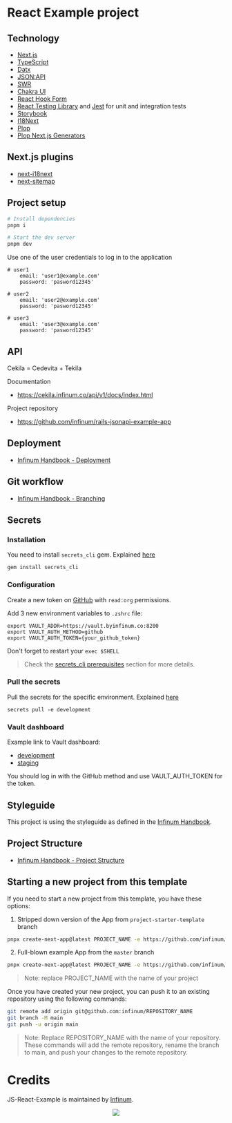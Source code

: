 # React Example project

## Technology

- [Next.js](https://nextjs.org/)
- [TypeScript](https://www.typescriptlang.org/)
- [Datx](https://datx.dev/)
- [JSON:API](https://jsonapi.org/)
- [SWR](https://swr.vercel.app/)
- [Chakra UI](https://chakra-ui.com/)
- [React Hook Form](https://react-hook-form.com/)
- [React Testing Library](https://testing-library.com/docs/react-testing-library/intro) and [Jest](https://jestjs.io/) for unit and integration tests
- [Storybook](https://storybook.js.org/)
- [I18Next](https://www.i18next.com/)
- [Plop](https://plopjs.com/)
- [Plop Next.js Generators](https://github.com/infinum/react-nuts-and-bolts/tree/main/packages/plop-next-ts-generators)

## Next.js plugins

- [next-i18next](https://github.com/i18next/next-i18next)
- [next-sitemap](https://github.com/iamvishnusankar/next-sitemap)

## Project setup

```bash
# Install dependencies
pnpm i

# Start the dev server
pnpm dev
```

Use one of the user credentials to log in to the application

```
# user1
    email: 'user1@example.com'
    password: 'pasword12345'

# user2
    email: 'user2@example.com'
    password: 'pasword12345'

# user3
    email: 'user3@example.com'
    password: 'pasword12345'
```

## API

Cekila = Cedevita + Tekila

Documentation

- https://cekila.infinum.co/api/v1/docs/index.html

Project repository

- https://github.com/infinum/rails-jsonapi-example-app

## Deployment

- [Infinum Handbook - Deployment](https://infinum.com/handbook/frontend/git/deployment)

## Git workflow

- [Infinum Handbook - Branching](https://infinum.com/handbook/frontend/git/branching)

## Secrets

### Installation

You need to install `secrets_cli` gem. Explained [here](https://github.com/infinum/secrets_cli)

`gem install secrets_cli`

### Configuration

Create a new token on [GitHub](https://github.com/settings/tokens) with `read:org` permissions.

Add 3 new environment variables to `.zshrc` file:

```
export VAULT_ADDR=https://vault.byinfinum.co:8200
export VAULT_AUTH_METHOD=github
export VAULT_AUTH_TOKEN={your_github_token}
```

Don't forget to restart your `exec $SHELL`

> Check the [secrets_cli prerequisites](https://github.com/infinum/secrets_cli#prerequisites) section for more details.

### Pull the secrets

Pull the secrets for the specific environment. Explained [here](https://github.com/infinum/secrets_cli#usage)

`secrets pull -e development`

### Vault dashboard

Example link to Vault dashboard:

- [development](https://vault.byinfinum.co:8200/ui/vault/secrets/js/show/js-react-example/development)
- [staging](https://vault.byinfinum.co:8200/ui/vault/secrets/js/show/js-react-example/staging)

You should log in with the GitHub method and use VAULT_AUTH_TOKEN for the token.

## Styleguide

This project is using the styleguide as defined in the [Infinum Handbook](https://infinum.com/handbook/frontend/react/chakra-ui).

## Project Structure

- [Infinum Handbook - Project Structure](https://infinum.com/handbook/frontend/react/project-structure)

## Starting a new project from this template

If you need to start a new project from this template, you have these options:

1. Stripped down version of the App from `project-starter-template` branch

```bash
pnpx create-next-app@latest PROJECT_NAME -e https://github.com/infinum/JS-React-Example/tree/project-starter-template --use-pnpm
```

2. Full-blown example App from the `master` branch

```bash
pnpx create-next-app@latest PROJECT_NAME -e https://github.com/infinum/JS-React-Example --use-pnpm
```

> Note: replace PROJECT_NAME with the name of your project

Once you have created your new project, you can push it to an existing repository using the following commands:

```bash
git remote add origin git@github.com:infinum/REPOSITORY_NAME
git branch -M main
git push -u origin main
```

> Note: Replace REPOSITORY_NAME with the name of your repository. These commands will add the remote repository, rename the branch to main, and push your changes to the remote repository.

# Credits

JS-React-Example is maintained by
[Infinum](https://www.infinum.com).

<p align="center">
  <a href='https://infinum.com'>
    <picture>
        <source srcset="https://assets.infinum.com/brand/logo/static/white.svg" media="(prefers-color-scheme: dark)">
        <img src="https://assets.infinum.com/brand/logo/static/default.svg">
    </picture>
  </a>
</p>
